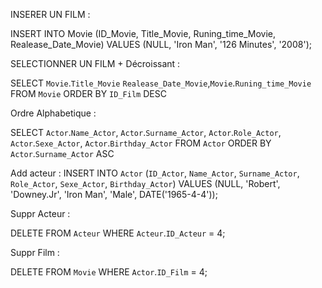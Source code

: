 INSERER UN FILM : 

INSERT INTO Movie (ID_Movie, Title_Movie, Runing_time_Movie, Realease_Date_Movie) VALUES (NULL, 'Iron Man', '126 Minutes', '2008');

SELECTIONNER UN FILM + Décroissant :

SELECT `Movie`.`Title_Movie` `Realease_Date_Movie`,`Movie`.`Runing_time_Movie` FROM `Movie` ORDER BY `ID_Film` DESC 

Ordre Alphabetique : 

SELECT `Actor`.`Name_Actor`, `Actor`.`Surname_Actor`, `Actor`.`Role_Actor`, `Actor`.`Sexe_Actor`, `Actor`.`Birthday_Actor` FROM `Actor` ORDER BY `Actor`.`Surname_Actor` ASC 

Add acteur : 
INSERT INTO `Actor` (`ID_Actor`, `Name_Actor`, `Surname_Actor`, `Role_Actor`, `Sexe_Actor`, `Birthday_Actor`) VALUES (NULL, 'Robert', 'Downey.Jr', 'Iron Man', 'Male', DATE('1965-4-4'));

Suppr Acteur : 

DELETE FROM `Acteur` WHERE `Acteur`.`ID_Acteur` = 4;

Suppr Film : 

DELETE FROM `Movie` WHERE `Actor`.`ID_Film` = 4;